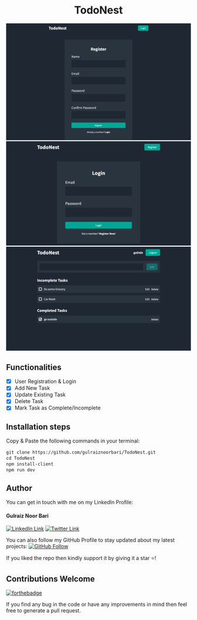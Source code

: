<div align="center">
<h1>TodoNest</h1>
<img src="./images/register_page.png">
<img src="./images/login_page.png">
<img src="./images/dashboard.png">
</div>

## Functionalities

-   [x] User Registration & Login
-   [x] Add New Task
-   [x] Update Existing Task
-   [x] Delete Task
-   [x] Mark Task as Complete/Incomplete

## Installation steps

Copy & Paste the following commands in your terminal:

```
git clone https://github.com/gulraiznoorbari/TodoNest.git
cd TodoNest
npm install-client
npm run dev
```

## Author

You can get in touch with me on my LinkedIn Profile:

#### Gulraiz Noor Bari

[![LinkedIn Link](https://img.shields.io/badge/Connect-gulraiznoorbari-blue.svg?logo=linkedin&longCache=true&style=social&label=Connect)](https://www.linkedin.com/in/gulraiznoorbari)
[![Twitter Link](https://img.shields.io/badge/Connect-gulraiznoorbari-blue.svg?logo=twitter&longCache=true&style=social&label=Follow)](https://twitter.com/gulraiznoorbari)

You can also follow my GitHub Profile to stay updated about my latest projects: [![GitHub Follow](https://img.shields.io/badge/Connect-gulraiznoorbari-blue.svg?logo=Github&longCache=true&style=social&label=Follow)](https://github.com/gulraiznoorbari)

If you liked the repo then kindly support it by giving it a star ⭐!

## Contributions Welcome

[![forthebadge](https://forthebadge.com/images/badges/built-with-love.svg)](#)

If you find any bug in the code or have any improvements in mind then feel free to generate a pull request.
